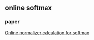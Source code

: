 ## online softmax

### paper

[Online normalizer calculation for softmax](https://arxiv.org/pdf/1805.02867)